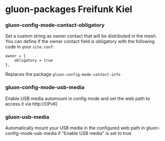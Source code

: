 gluon-packages Freifunk Kiel
============================

### gluon-config-mode-contact-obligatory

Set a custom string as owner contact that will be distributed in the mesh. You can define if the owner contact field is obligatory with the following code in your `site.conf`:

    owner = {
        obligatory = true
    },

Replaces the package `gluon-config-mode-contact-info`

### gluon-config-mode-usb-media

Enable USB media automount in config mode and set the 
web path to access it via http://[IPv6]

### gluon-usb-media

Automatically mount your USB media in the configured web path
in gluon-config-mode-usb-media if "Enable USB media" is set to true